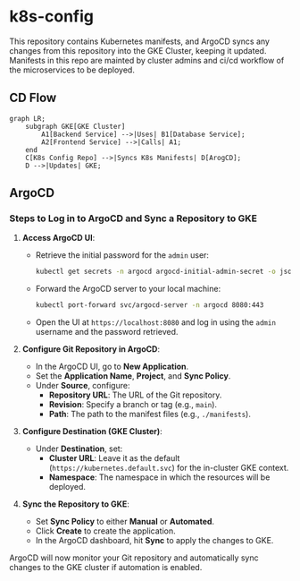 # k8s-config

This repository contains Kubernetes manifests, and ArgoCD syncs any changes from this repository into the GKE Cluster, keeping it updated. Manifests in this repo are mainted by cluster admins and ci/cd workflow of the microservices to be deployed.

## CD Flow

```mermaid
graph LR;
    subgraph GKE[GKE Cluster]
        A1[Backend Service] -->|Uses| B1[Database Service];
        A2[Frontend Service] -->|Calls| A1;
    end
    C[K8s Config Repo] -->|Syncs K8s Manifests| D[ArogCD];
    D -->|Updates| GKE;

```

## ArgoCD

### Steps to Log in to ArgoCD and Sync a Repository to GKE

1. **Access ArgoCD UI**:
   - Retrieve the initial password for the `admin` user:
     ```bash
     kubectl get secrets -n argocd argocd-initial-admin-secret -o jsonpath="{.data.password}" | base64 --decode
     ```
   - Forward the ArgoCD server to your local machine:
     ```bash
     kubectl port-forward svc/argocd-server -n argocd 8080:443
     ```
   - Open the UI at `https://localhost:8080` and log in using the `admin` username and the password retrieved.

2. **Configure Git Repository in ArgoCD**:
   - In the ArgoCD UI, go to **New Application**.
   - Set the **Application Name**, **Project**, and **Sync Policy**.
   - Under **Source**, configure:
     - **Repository URL**: The URL of the Git repository.
     - **Revision**: Specify a branch or tag (e.g., `main`).
     - **Path**: The path to the manifest files (e.g., `./manifests`).
   
3. **Configure Destination (GKE Cluster)**:
   - Under **Destination**, set:
     - **Cluster URL**: Leave it as the default (`https://kubernetes.default.svc`) for the in-cluster GKE context.
     - **Namespace**: The namespace in which the resources will be deployed.

4. **Sync the Repository to GKE**:
   - Set **Sync Policy** to either **Manual** or **Automated**.
   - Click **Create** to create the application.
   - In the ArgoCD dashboard, hit **Sync** to apply the changes to GKE.

ArgoCD will now monitor your Git repository and automatically sync changes to the GKE cluster if automation is enabled.